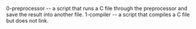 0-preprocessor --  a script that runs a C file through the preprocessor and save the result into another file.
1-compiler --  a script that compiles a C file but does not link.
